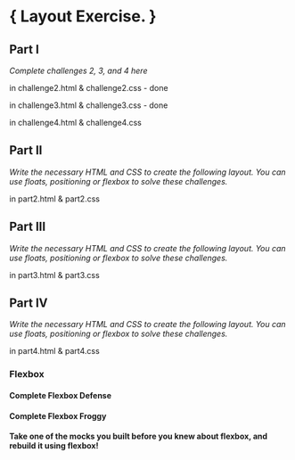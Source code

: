 # { Layout Exercise. }

## Part I

_Complete challenges 2, 3, and 4 here_

in challenge2.html & challenge2.css - done

in challenge3.html & challenge3.css - done

in challenge4.html & challenge4.css

## Part II

_Write the necessary HTML and CSS to create the following layout. You can use floats, positioning or flexbox to solve these challenges._

in part2.html & part2.css

## Part III

_Write the necessary HTML and CSS to create the following layout. You can use floats, positioning or flexbox to solve these challenges._

in part3.html & part3.css

## Part IV

_Write the necessary HTML and CSS to create the following layout. You can use floats, positioning or flexbox to solve these challenges._

in part4.html & part4.css

### Flexbox

#### Complete Flexbox Defense

#### Complete Flexbox Froggy

#### Take one of the mocks you built before you knew about flexbox, and rebuild it using flexbox!



